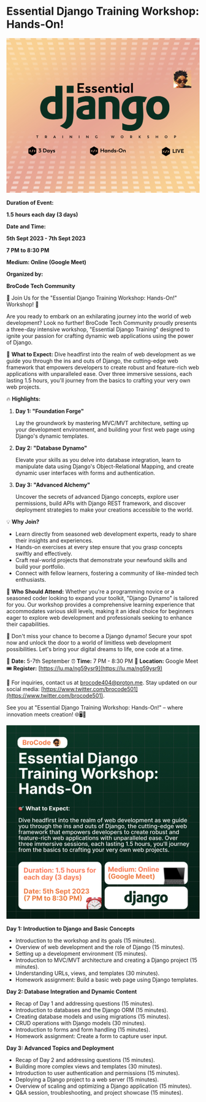 # Essential Django Training Workshop: Hands-On!

![1691958561392.jpg](Essential%20Django%20Training%20Workshop%20Hands-On!%20bfc5f01528b446c09a94039d643aca21/1691958561392.jpg)

**Duration of Event:**

**1.5 hours each day (3 days)**

**Date and Time:** 

**5th Sept 2023 - 7th Sept 2023**

**7 PM to 8:30 PM**

**Medium: Online (Google Meet)**

**************************Organized by:************************** 

**************************BroCode Tech Community**************************

🚀 Join Us for the "Essential Django Training Workshop: Hands-On!" Workshop! 🚀

Are you ready to embark on an exhilarating journey into the world of web development? Look no further! BroCode Tech Community proudly presents a three-day intensive workshop, "Essential Django Training" designed to ignite your passion for crafting dynamic web applications using the power of Django.

🎯 **What to Expect:**
Dive headfirst into the realm of web development as we guide you through the ins and outs of Django, the cutting-edge web framework that empowers developers to create robust and feature-rich web applications with unparalleled ease. Over three immersive sessions, each lasting 1.5 hours, you'll journey from the basics to crafting your very own web projects.

🔥 **Highlights:**

1. **Day 1: "Foundation Forge"** 
    
    Lay the groundwork by mastering MVC/MVT architecture, setting up your development environment, and building your first web page using Django's dynamic templates.
    
2. **Day 2: "Database Dynamo"** 
    
    Elevate your skills as you delve into database integration, learn to manipulate data using Django's Object-Relational Mapping, and create dynamic user interfaces with forms and authentication.
    
3. **Day 3: "Advanced Alchemy"**
    
    Uncover the secrets of advanced Django concepts, explore user permissions, build APIs with Django REST framework, and discover deployment strategies to make your creations accessible to the world.
    

💡 **Why Join?**

- Learn directly from seasoned web development experts, ready to share their insights and experiences.
- Hands-on exercises at every step ensure that you grasp concepts swiftly and effectively.
- Craft real-world projects that demonstrate your newfound skills and build your portfolio.
- Connect with fellow learners, fostering a community of like-minded tech enthusiasts.

🌟 **Who Should Attend:**
Whether you're a programming novice or a seasoned coder looking to expand your toolkit, "Django Dynamo" is tailored for you. Our workshop provides a comprehensive learning experience that accommodates various skill levels, making it an ideal choice for beginners eager to explore web development and professionals seeking to enhance their capabilities.

🎉 Don't miss your chance to become a Django dynamo! Secure your spot now and unlock the door to a world of limitless web development possibilities. Let's bring your digital dreams to life, one code at a time.

📅 **Date:** 5-7th September 
⏰ **Time:** 7 PM - 8:30 PM
📍 **Location:** Google Meet
🎟️ **Register:** [https://lu.ma/ng59ysr9](https://lu.ma/ng59ysr9) 

📧 For inquiries, contact us at brocode404@proton.me.
Stay updated on our social media: [https://www.twitter.com/brocode501](https://www.twitter.com/brocode501).

See you at "Essential Django Training Workshop: Hands-On!" – where innovation meets creation! 🌐🖥️🚀

![1691958561386.jpg](Essential%20Django%20Training%20Workshop%20Hands-On!%20bfc5f01528b446c09a94039d643aca21/1691958561386.jpg)

**Day 1: Introduction to Django and Basic Concepts**

- Introduction to the workshop and its goals (15 minutes).
- Overview of web development and the role of Django (15 minutes).
- Setting up a development environment (15 minutes).
- Introduction to MVC/MVT architecture and creating a Django project (15 minutes).
- Understanding URLs, views, and templates (30 minutes).
- Homework assignment: Build a basic web page using Django templates.

**Day 2: Database Integration and Dynamic Content**

- Recap of Day 1 and addressing questions (15 minutes).
- Introduction to databases and the Django ORM (15 minutes).
- Creating database models and using migrations (15 minutes).
- CRUD operations with Django models (30 minutes).
- Introduction to forms and form handling (15 minutes).
- Homework assignment: Create a form to capture user input.

**Day 3: Advanced Topics and Deployment**

- Recap of Day 2 and addressing questions (15 minutes).
- Building more complex views and templates (30 minutes).
- Introduction to user authentication and permissions (15 minutes).
- Deploying a Django project to a web server (15 minutes).
- Overview of scaling and optimizing a Django application (15 minutes).
- Q&A session, troubleshooting, and project showcase (15 minutes).